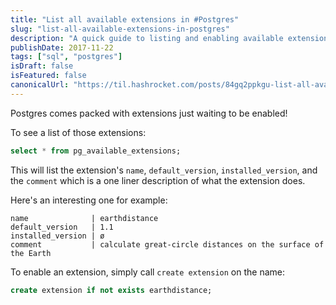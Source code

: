 ```yaml
---
title: "List all available extensions in #Postgres"
slug: "list-all-available-extensions-in-postgres"
description: "A quick guide to listing and enabling available extensions in PostgreSQL using pg_available_extensions."
publishDate: 2017-11-22
tags: ["sql", "postgres"]
isDraft: false
isFeatured: false
canonicalUrl: "https://til.hashrocket.com/posts/84gq2ppkgu-list-all-available-extensions-in-postgres"
---
```


Postgres comes packed with extensions just waiting to be enabled!

To see a list of those extensions:

```sql
select * from pg_available_extensions;
```

This will list the extension's `name`, `default_version`, `installed_version`, and the `comment` which is a one liner description of what the extension does.

Here's an interesting one for example:

```
name              | earthdistance
default_version   | 1.1
installed_version | ø
comment           | calculate great-circle distances on the surface of the Earth
```

To enable an extension, simply call `create extension` on the name:

```sql
create extension if not exists earthdistance;
```